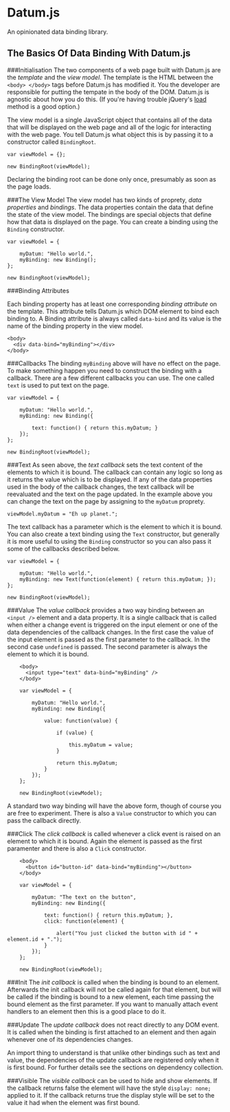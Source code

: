 Datum.js
========

An opinionated data binding library.

The Basics Of Data Binding With Datum.js
---------------------------------------

###Initialisation
The two components of a web page built with Datum.js are the *template* and the *view model*. The template is the HTML between the `<body> </body>` tags before Datum.js has modified it. You the developer are responsible for putting the tempate in the body of the DOM. Datum.js is agnostic about how you do this. (If you're having trouble jQuery's [load](https://api.jquery.com/load/) method is a good option.)

The view model is a single JavaScript object that contains all of the data that will be displayed on the web page and all of the logic for interacting with the web page. You tell Datum.js what object this is by passing it to a constructor called `BindingRoot`.

    var viewModel = {};
    
    new BindingRoot(viewModel);
    
Declaring the binding root can be done only once, presumably as soon as the page loads.

###The View Model
The view model has two kinds of proprety, *data properties* and *bindings*. The data properties contain the data that define the state of the view model. The bindings are special objects that define how that data is displayed on the page. You can create a binding using the `Binding` constructor.

    var viewModel = {
    
        myDatum: "Hello world.",
        myBinding: new Binding();
    };
    
    new BindingRoot(viewModel);
    
###Binding Attributes

Each binding property has at least one corresponding *binding attribute* on the template. This attribute tells Datum.js which DOM element to bind each binding to. A Binding attribute is always called `data-bind` and its value is the name of the binding property in the view model.

    <body>
      <div data-bind="myBinding"></div>
    </body>

###Callbacks
The binding `myBinding` above will have no effect on the page. To make something happen you need to construct the binding with a callback. There are a few different callbacks you can use. The one called `text` is used to put text on the page.

    var viewModel = {
    
        myDatum: "Hello world.",
        myBinding: new Binding({
        
            text: function() { return this.myDatum; }
        });
    };
    
    new BindingRoot(viewModel);
    
###Text
As seen above, the *text callback* sets the text content of the elements to which it is bound. The callback can contain any logic so long as it returns the value which is to be displayed. If any of the data properties used in the body of the callback changes, the text callback will be reevaluated and the text on the page updated. In the example above you can change the text on the page by assigning to the `myDatum` proprety.

    viewModel.myDatum = "Eh up planet.";
    
The text callback has a parameter which is the element to which it is bound. You can also create a text binding using the `Text` constructor, but generally it is more useful to using the `Binding` constructor so you can also pass it some of the callbacks described below.

    var viewModel = {
    
        myDatum: "Hello world.",
        myBinding: new Text(function(element) { return this.myDatum; });
    };
    
    new BindingRoot(viewModel);
    
###Value
The *value callback* provides a two way binding between an `<input />` element and a data property. It is a single callback that is called when either a change event is triggered on the input element or one of the data dependencies of the callback changes. In the first case the value of the input element is passed as the first parameter to the callback. In the second case `undefined` is passed. The second parameter is always the element to which it is bound.

```
    <body>
      <input type="text" data-bind="myBinding" />
    </body>
```
```
    var viewModel = {
    
        myDatum: "Hello world.",
        myBinding: new Binding({
        
            value: function(value) { 
            
                if (value) {
                
                    this.myDatum = value;
                }
                
                return this.myDatum; 
            }
        });
    };
    
    new BindingRoot(viewModel);
```
A standard two way binding will have the above form, though of course you are free to experiment. There is also a `Value` constructor to which you can pass the callback directly.

###Click
The *click callback* is called whenever a click event is raised on an element to which it is bound. Again the element is passed as the first paramenter and there is also a `Click` constructor.

```
    <body>
      <button id="button-id" data-bind="myBinding"></button>
    </body>
```
```
    var viewModel = {
    
        myDatum: "The text on the button",
        myBinding: new Binding({
        
            text: function() { return this.myDatum; },
            click: function(element) { 
            
                alert("You just clicked the button with id " + element.id + ".");
            }
        });
    };
    
    new BindingRoot(viewModel);
```
###Init
The *init callback* is called when the binding is bound to an element. Afterwards the init callback will not be called again for that element, but will be called if the binding is bound to a new element, each time passing the bound element as the first parameter. If you want to manually attach event handlers to an element then this is a good place to do it.

###Update
The *update callback* does not react directly to any DOM event. It is called when the binding is first attached to an element and then again whenever one of its dependencies changes.

An import thing to understand is that unlike other bindings such as text and value, the dependencies of the update callback are registered only when it is first bound. For further details see the sections on dependency collection.

###Visible
The *visible callback* can be used to hide and show elements. If the callback returns false the element will have the style `display: none;` applied to it. If the callback returns true the display style will be set to the value it had when the element was first bound.
